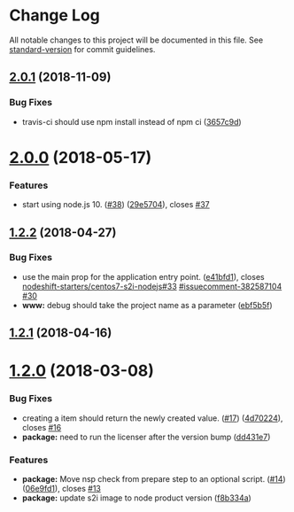 # Change Log

All notable changes to this project will be documented in this file. See [standard-version](https://github.com/conventional-changelog/standard-version) for commit guidelines.

<a name="2.0.1"></a>
## [2.0.1](https://github.com/nodeshift-starters/nodejs-rest-http-crud-redhat/compare/v2.0.0...v2.0.1) (2018-11-09)


### Bug Fixes

* travis-ci should use npm install instead of npm ci ([3657c9d](https://github.com/nodeshift-starters/nodejs-rest-http-crud-redhat/commit/3657c9d))



<a name="2.0.0"></a>
# [2.0.0](https://github.com/nodeshift-starters/nodejs-rest-http-crud-redhat/compare/v1.2.2...v2.0.0) (2018-05-17)


### Features

* start using node.js 10. ([#38](https://github.com/nodeshift-starters/nodejs-rest-http-crud-redhat/issues/38)) ([29e5704](https://github.com/nodeshift-starters/nodejs-rest-http-crud-redhat/commit/29e5704)), closes [#37](https://github.com/nodeshift-starters/nodejs-rest-http-crud-redhat/issues/37)



<a name="1.2.2"></a>
## [1.2.2](https://github.com/nodeshift-starters/nodejs-rest-http-crud-redhat/compare/v1.2.1...v1.2.2) (2018-04-27)


### Bug Fixes

* use the main prop for the application entry point. ([e41bfd1](https://github.com/nodeshift-starters/nodejs-rest-http-crud-redhat/commit/e41bfd1)), closes [nodeshift-starters/centos7-s2i-nodejs#33](https://github.com/nodeshift-starters/centos7-s2i-nodejs/issues/33) [#issuecomment-382587104](https://github.com/nodeshift-starters/nodejs-rest-http-crud-redhat/issues/issuecomment-382587104) [#30](https://github.com/nodeshift-starters/nodejs-rest-http-crud-redhat/issues/30)
* **www:** debug should take the project name as a parameter ([ebf5b5f](https://github.com/nodeshift-starters/nodejs-rest-http-crud-redhat/commit/ebf5b5f))



<a name="1.2.1"></a>
## [1.2.1](https://github.com/nodeshift-starters/nodejs-rest-http-crud-redhat/compare/v1.2.0...v1.2.1) (2018-04-16)



<a name="1.2.0"></a>
# [1.2.0](https://github.com/nodeshift-starters/nodejs-rest-http-crud-redhat/compare/v1.1.1...v1.2.0) (2018-03-08)


### Bug Fixes

* creating a item should return the newly created value.  ([#17](https://github.com/nodeshift-starters/nodejs-rest-http-crud-redhat/issues/17)) ([4d70224](https://github.com/nodeshift-starters/nodejs-rest-http-crud-redhat/commit/4d70224)), closes [#16](https://github.com/nodeshift-starters/nodejs-rest-http-crud-redhat/issues/16)
* **package:** need to run the licenser after the version bump ([dd431e7](https://github.com/nodeshift-starters/nodejs-rest-http-crud-redhat/commit/dd431e7))


### Features

* **package:** Move nsp check from prepare step to an optional script. ([#14](https://github.com/nodeshift-starters/nodejs-rest-http-crud-redhat/issues/14)) ([06e9fd1](https://github.com/nodeshift-starters/nodejs-rest-http-crud-redhat/commit/06e9fd1)), closes [#13](https://github.com/nodeshift-starters/nodejs-rest-http-crud-redhat/issues/13)
* **package:** update s2i image to node product version ([f8b334a](https://github.com/nodeshift-starters/nodejs-rest-http-crud-redhat/commit/f8b334a))
